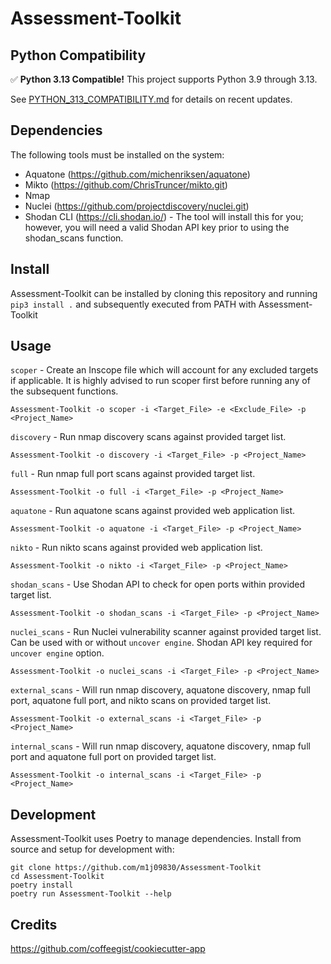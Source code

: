 # Assessment-Toolkit

## Python Compatibility

✅ **Python 3.13 Compatible!** This project supports Python 3.9 through 3.13.

See [PYTHON_313_COMPATIBILITY.md](./PYTHON_313_COMPATIBILITY.md) for details on recent updates.

## Dependencies

The following tools must be installed on the system:
* Aquatone (https://github.com/michenriksen/aquatone)
* Mikto (https://github.com/ChrisTruncer/mikto.git)
* Nmap
* Nuclei (https://github.com/projectdiscovery/nuclei.git)
* Shodan CLI (https://cli.shodan.io/) - The tool will install this for you; however, you will need a valid Shodan API key prior to using the shodan_scans function. 

## Install
Assessment-Toolkit can be installed by cloning this repository and running `pip3 install .` and subsequently executed from PATH with Assessment-Toolkit

## Usage

`scoper` - Create an Inscope file which will account for any excluded targets if applicable.  It is highly advised to run scoper first before running any of the subsequent functions.

`Assessment-Toolkit -o scoper -i <Target_File> -e <Exclude_File> -p <Project_Name>`

`discovery` - Run nmap discovery scans against provided target list.

`Assessment-Toolkit -o discovery -i <Target_File> -p <Project_Name>`

`full` - Run nmap full port scans against provided target list.

`Assessment-Toolkit -o full -i <Target_File> -p <Project_Name>`

`aquatone` - Run aquatone scans against provided web application list.

`Assessment-Toolkit -o aquatone -i <Target_File> -p <Project_Name>`

`nikto` - Run nikto scans against provided web application list.

`Assessment-Toolkit -o nikto -i <Target_File> -p <Project_Name>`

`shodan_scans` - Use Shodan API to check for open ports within provided target list. 

`Assessment-Toolkit -o shodan_scans -i <Target_File> -p <Project_Name>`

`nuclei_scans` - Run Nuclei vulnerability scanner against provided target list. Can be used with or without `uncover engine`. Shodan API key required for `uncover engine` option.

`Assessment-Toolkit -o nuclei_scans -i <Target_File> -p <Project_Name>`

`external_scans` - Will run nmap discovery, aquatone discovery, nmap full port, aquatone full port, and nikto scans on provided target list.

`Assessment-Toolkit -o external_scans -i <Target_File> -p <Project_Name>`

`internal_scans` - Will run nmap discovery, aquatone discovery, nmap full port and aquatone full port on provided target list.

`Assessment-Toolkit -o internal_scans -i <Target_File> -p <Project_Name>`

## Development
Assessment-Toolkit uses Poetry to manage dependencies. Install from source and setup for development with:
```
git clone https://github.com/m1j09830/Assessment-Toolkit
cd Assessment-Toolkit
poetry install
poetry run Assessment-Toolkit --help
```

## Credits
https://github.com/coffeegist/cookiecutter-app